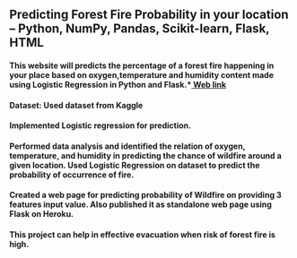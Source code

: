 ## Predicting Forest Fire Probability in your location – Python, NumPy, Pandas, Scikit-learn, Flask, HTML 


#### This website will predicts the percentage of a forest fire happening in your place based on oxygen,temperature and humidity content made using Logistic Regression in Python and Flask.*[ Web link ](https://predictforestfire.herokuapp.com/) 

#### Dataset: Used dataset from Kaggle 
#### Implemented Logistic regression for prediction. 
#### Performed data analysis and identified the relation of oxygen, temperature, and humidity in predicting the chance of wildfire around a given location. Used Logistic Regression on dataset to predict the probability of occurrence of fire.
#### Created a web page for predicting probability of Wildfire on providing 3 features input value. Also published it as standalone web page using Flask on Heroku.
#### This project can help in effective evacuation when risk of forest fire is high.
